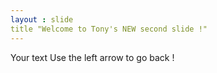 ```yaml
---
layout : slide
title "Welcome to Tony's NEW second slide !"
---
```

Your text
Use the left arrow to go back !
